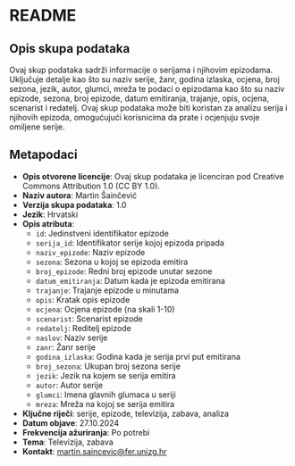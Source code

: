 # README

## Opis skupa podataka

Ovaj skup podataka sadrži informacije o serijama i njihovim epizodama. Uključuje detalje kao što su naziv serije, žanr, godina izlaska, ocjena, broj sezona, jezik, autor, glumci, mreža te podaci o epizodama kao što su naziv epizode, sezona, broj epizode, datum emitiranja, trajanje, opis, ocjena, scenarist i redatelj. Ovaj skup podataka može biti koristan za analizu serija i njihovih epizoda, omogućujući korisnicima da prate i ocjenjuju svoje omiljene serije.

## Metapodaci

- **Opis otvorene licencije**: Ovaj skup podataka je licenciran pod Creative Commons Attribution 1.0 (CC BY 1.0).
- **Naziv autora**: Martin Šainčević
- **Verzija skupa podataka**: 1.0
- **Jezik**: Hrvatski
- **Opis atributa**:
  - `id`: Jedinstveni identifikator epizode
  - `serija_id`: Identifikator serije kojoj epizoda pripada
  - `naziv_epizode`: Naziv epizode
  - `sezona`: Sezona u kojoj se epizoda emitira
  - `broj_epizode`: Redni broj epizode unutar sezone
  - `datum_emitiranja`: Datum kada je epizoda emitirana
  - `trajanje`: Trajanje epizode u minutama
  - `opis`: Kratak opis epizode
  - `ocjena`: Ocjena epizode (na skali 1-10)
  - `scenarist`: Scenarist epizode
  - `redatelj`: Reditelj epizode
  - `naslov`: Naziv serije
  - `zanr`: Žanr serije
  - `godina_izlaska`: Godina kada je serija prvi put emitirana
  - `broj_sezona`: Ukupan broj sezona serije
  - `jezik`: Jezik na kojem se serija emitira
  - `autor`: Autor serije
  - `glumci`: Imena glavnih glumaca u seriji
  - `mreza`: Mreža na kojoj se serija emitira
- **Ključne riječi**: serije, epizode, televizija, zabava, analiza
- **Datum objave**: 27.10.2024
- **Frekvencija ažuriranja**: Po potrebi
- **Tema**: Televizija, zabava
- **Kontakt**: martin.saincevic@fer.unizg.hr
